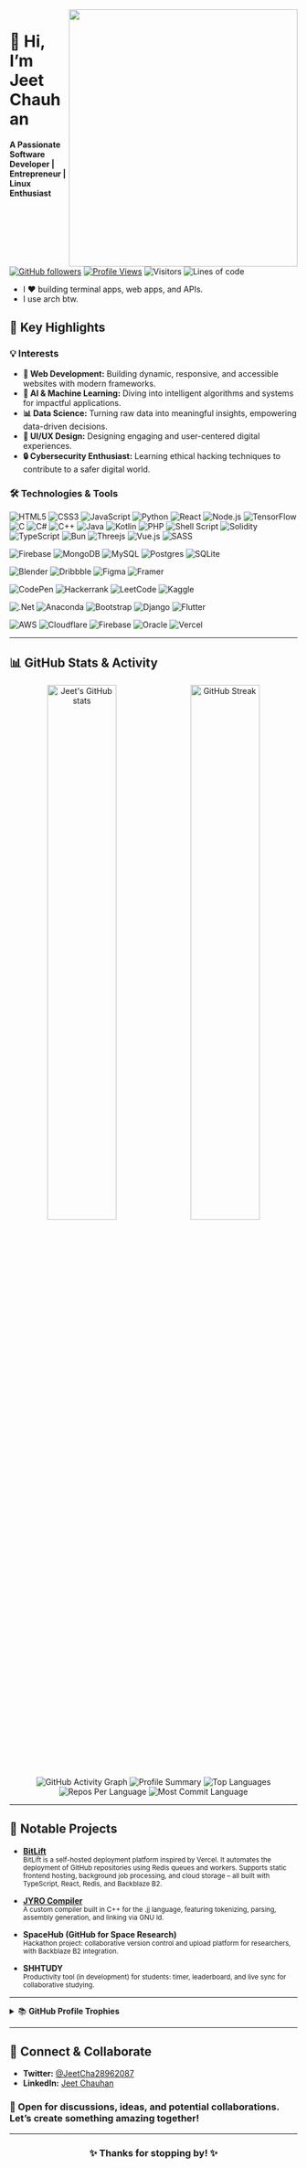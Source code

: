 <img align="right" height="450px" width="400px" src="https://i.redd.it/inspired-by-a-meme-i-saw-v0-81a1fac03tza1.png?s=41ee741c58881dfca49bcbd674280b05e5c69461" />

# 👋 Hi, I’m Jeet Chauhan
**A Passionate Software Developer | Entrepreneur | Linux Enthusiast**

[![GitHub followers](https://img.shields.io/github/followers/JeetChauhan17?label=Follow&style=social)](https://github.com/JeetChauhan17)
[![Profile Views](https://komarev.com/ghpvc/?username=JeetChauhan17&color=blueviolet)](https://github.com/JeetChauhan17)
![Visitors](https://visitor-badge.laobi.icu/badge?page_id=JeetChauhan17)
![Lines of code](https://img.shields.io/badge/Lines_of_code-500k+-blueviolet?logo=codewars)


- I ❤️ building terminal apps, web apps, and APIs.
- I use arch btw.


## 🌟 Key Highlights

### 💡 Interests
- **🚀 Web Development:** Building dynamic, responsive, and accessible websites with modern frameworks.
- **🤖 AI & Machine Learning:** Diving into intelligent algorithms and systems for impactful applications.
- **📊 Data Science:** Turning raw data into meaningful insights, empowering data-driven decisions.
- **🎨 UI/UX Design:** Designing engaging and user-centered digital experiences.
- **🔒 Cybersecurity Enthusiast:** Learning ethical hacking techniques to contribute to a safer digital world.


### 🛠️ Technologies & Tools
 ![HTML5](https://img.shields.io/badge/html5-%23E34F26.svg?style=for-the-badge&logo=html5&logoColor=white)
 ![CSS3](https://img.shields.io/badge/css3-%231572B6.svg?style=for-the-badge&logo=css3&logoColor=white)
![JavaScript](https://img.shields.io/badge/javascript-%23323330.svg?style=for-the-badge&logo=javascript&logoColor=%23F7DF1E)
![Python](https://img.shields.io/badge/-Python-3776AB?style=flat&logo=python&logoColor=white)
![React](https://img.shields.io/badge/-React-61DAFB?style=flat&logo=react&logoColor=white)
![Node.js](https://img.shields.io/badge/-Node.js-43853D?style=flat&logo=node.js&logoColor=white)
![TensorFlow](https://img.shields.io/badge/-TensorFlow-FF6F00?style=flat&logo=tensorflow&logoColor=white)
![C](https://img.shields.io/badge/c-%2300599C.svg?style=for-the-badge&logo=c&logoColor=white)
![C#](https://img.shields.io/badge/c%23-%23239120.svg?style=for-the-badge&logo=c-sharp&logoColor=white)
![C++](https://img.shields.io/badge/c++-%2300599C.svg?style=for-the-badge&logo=c%2B%2B&logoColor=white)
 ![Java](https://img.shields.io/badge/java-%23ED8B00.svg?style=for-the-badge&logo=openjdk&logoColor=white)
 ![Kotlin](https://img.shields.io/badge/kotlin-%237F52FF.svg?style=for-the-badge&logo=kotlin&logoColor=white)
 ![PHP](https://img.shields.io/badge/php-%23777BB4.svg?style=for-the-badge&logo=php&logoColor=white)
 ![Shell Script](https://img.shields.io/badge/shell_script-%23121011.svg?style=for-the-badge&logo=gnu-bash&logoColor=white)
 ![Solidity](https://img.shields.io/badge/Solidity-%23363636.svg?style=for-the-badge&logo=solidity&logoColor=white)
 ![TypeScript](https://img.shields.io/badge/typescript-%23007ACC.svg?style=for-the-badge&logo=typescript&logoColor=white)
 ![Bun](https://img.shields.io/badge/Bun-%23000000.svg?style=for-the-badge&logo=bun&logoColor=white)
 ![Threejs](https://img.shields.io/badge/threejs-black?style=for-the-badge&logo=three.js&logoColor=white)
![Vue.js](https://img.shields.io/badge/vuejs-%2335495e.svg?style=for-the-badge&logo=vuedotjs&logoColor=%234FC08D)
![SASS](https://img.shields.io/badge/SASS-hotpink.svg?style=for-the-badge&logo=SASS&logoColor=white)


![Firebase](https://img.shields.io/badge/Firebase-039BE5?style=for-the-badge&logo=Firebase&logoColor=white)
![MongoDB](https://img.shields.io/badge/MongoDB-%234ea94b.svg?style=for-the-badge&logo=mongodb&logoColor=white)
![MySQL](https://img.shields.io/badge/mysql-%2300f.svg?style=for-the-badge&logo=mysql&logoColor=white)
![Postgres](https://img.shields.io/badge/postgres-%23316192.svg?style=for-the-badge&logo=postgresql&logoColor=white)
![SQLite](https://img.shields.io/badge/sqlite-%2307405e.svg?style=for-the-badge&logo=sqlite&logoColor=white)

![Blender](https://img.shields.io/badge/blender-%23F5792A.svg?style=for-the-badge&logo=blender&logoColor=white)
![Dribbble](https://img.shields.io/badge/Dribbble-EA4C89?style=for-the-badge&logo=dribbble&logoColor=white)
![Figma](https://img.shields.io/badge/figma-%23F24E1E.svg?style=for-the-badge&logo=figma&logoColor=white)
![Framer](https://img.shields.io/badge/Framer-black?style=for-the-badge&logo=framer&logoColor=blue)



![CodePen](https://img.shields.io/badge/Codepen-000000?style=for-the-badge&logo=codepen&logoColor=white)
![Hackerrank](https://img.shields.io/badge/-Hackerrank-2EC866?style=for-the-badge&logo=HackerRank&logoColor=white)
![LeetCode](https://img.shields.io/badge/LeetCode-000000?style=for-the-badge&logo=LeetCode&logoColor=#d16c06)
![Kaggle](https://img.shields.io/badge/Kaggle-035a7d?style=for-the-badge&logo=kaggle&logoColor=white)


![.Net](https://img.shields.io/badge/.NET-5C2D91?style=for-the-badge&logo=.net&logoColor=white)
![Anaconda](https://img.shields.io/badge/Anaconda-%2344A833.svg?style=for-the-badge&logo=anaconda&logoColor=white)
![Bootstrap](https://img.shields.io/badge/bootstrap-%238511FA.svg?style=for-the-badge&logo=bootstrap&logoColor=white)
![Django](https://img.shields.io/badge/django-%23092E20.svg?style=for-the-badge&logo=django&logoColor=white)
![Flutter](https://img.shields.io/badge/Flutter-%2302569B.svg?style=for-the-badge&logo=Flutter&logoColor=white)


![AWS](https://img.shields.io/badge/AWS-%23FF9900.svg?style=for-the-badge&logo=amazon-aws&logoColor=white)
![Cloudflare](https://img.shields.io/badge/Cloudflare-F38020?style=for-the-badge&logo=Cloudflare&logoColor=white)
![Firebase](https://img.shields.io/badge/firebase-%23039BE5.svg?style=for-the-badge&logo=firebase)
![Oracle](https://img.shields.io/badge/Oracle-F80000?style=for-the-badge&logo=oracle&logoColor=white)
![Vercel](https://img.shields.io/badge/vercel-%23000000.svg?style=for-the-badge&logo=vercel&logoColor=white)



---

## 📊 GitHub Stats & Activity

<p align="center">
  <img src="https://github-readme-stats.vercel.app/api?username=JeetChauhan17&show_icons=true&theme=tokyonight" alt="Jeet's GitHub stats" width="49%"/>
  <img src="https://github-readme-streak-stats.herokuapp.com?user=JeetChauhan17&theme=tokyonight&date_format=M%20j%5B%2C%20Y%5D" alt="GitHub Streak" width="49%"/>
  <img src="https://github-readme-activity-graph.vercel.app/graph?username=JeetChauhan17&theme=tokyo-night" alt="GitHub Activity Graph"/>
  <img src="https://github-profile-summary-cards.vercel.app/api/cards/profile-details?username=JeetChauhan17&theme=tokyonight" alt="Profile Summary"/>
  <img src="https://github-readme-stats.vercel.app/api/top-langs/?username=JeetChauhan17&layout=compact&theme=tokyonight&hide=html,css" alt="Top Languages"/>
  <img src="https://github-profile-summary-cards.vercel.app/api/cards/repos-per-language?username=JeetChauhan17&theme=tokyonight" alt="Repos Per Language"/>
  <img src="https://github-profile-summary-cards.vercel.app/api/cards/most-commit-language?username=JeetChauhan17&theme=tokyonight" alt="Most Commit Language"/>
</p>

---
## 🌟 Notable Projects

- **[BitLift](https://github.com/JeetChauhan17/BitLift)** <br>
  <sub>BitLift is a self-hosted deployment platform inspired by Vercel. It automates the deployment of GitHub repositories using Redis queues and workers. Supports static frontend hosting, background job processing, and cloud storage – all built with TypeScript, React, Redis, and Backblaze B2. </sub>

- **[JYRO Compiler](https://github.com/JeetChauhan17/JYRO-Compiler)** <br>
  <sub>A custom compiler built in C++ for the .jj language, featuring tokenizing, parsing, assembly generation, and linking via GNU ld.</sub>

- **SpaceHub (GitHub for Space Research)** <br>
  <sub>Hackathon project: collaborative version control and upload platform for researchers, with Backblaze B2 integration.</sub>

- **SHHTUDY** <br>
  <sub>Productivity tool (in development) for students: timer, leaderboard, and live sync for collaborative studying.</sub>


---

<details>
  <summary>📚 <b>GitHub Profile Trophies</b></summary>
  <p align="center">
    <img src="https://github-profile-trophy.vercel.app/?username=JeetChauhan17&theme=tokyonight&margin-w=15&margin-h=15"/>
  </p>
</details>

---

## 🤝 Connect & Collaborate

- **Twitter:** [@JeetCha28962087](https://twitter.com/JeetCha28962087)
- **LinkedIn:** [Jeet Chauhan](https://www.linkedin.com/in/jeet-chauhan-17)

### 💬 Open for discussions, ideas, and potential collaborations. Let’s create something amazing together!

---

<h3 align="center">✨ Thanks for stopping by! ✨</h3>

